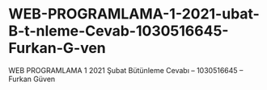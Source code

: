 # WEB-PROGRAMLAMA-1-2021-ubat-B-t-nleme-Cevab-1030516645-Furkan-G-ven
WEB PROGRAMLAMA 1 2021 Şubat Bütünleme Cevabı – 1030516645 – Furkan Güven
